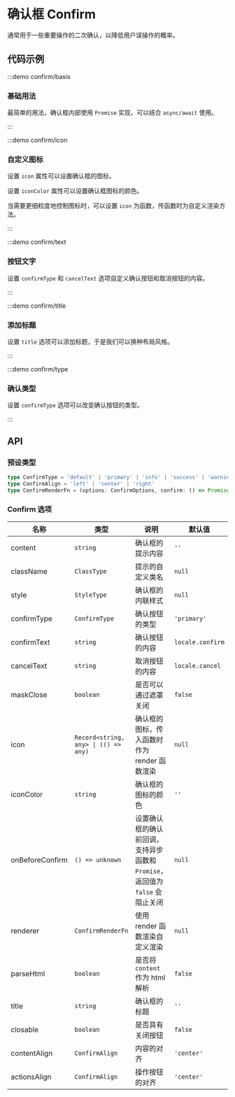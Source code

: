 # 确认框 Confirm

通常用于一些重要操作的二次确认，以降低用户误操作的概率。

## 代码示例

:::demo confirm/basis

### 基础用法

最简单的用法，确认框内部使用 `Promise` 实现，可以结合 `async/await` 使用。

:::

:::demo confirm/icon

### 自定义图标

设置 `icon` 属性可以设置确认框的图标。

设置 `iconColor` 属性可以设置确认框图标的颜色。

当需要更细粒度地控制图标时，可以设置 `icon` 为函数，传函数时为自定义渲染方法。

:::

:::demo confirm/text

### 按钮文字

设置 `confirmType` 和 `cancelText` 选项自定义确认按钮和取消按钮的内容。

:::

:::demo confirm/title

### 添加标题

设置 `title` 选项可以添加标题，于是我们可以换种布局风格。

:::

:::demo confirm/type

### 确认类型

设置 `confirmType` 选项可以改变确认按钮的类型。

:::

## API

### 预设类型

```ts
type ConfirmType = 'default' | 'primary' | 'info' | 'success' | 'warning' | 'error'
type ConfirmAlign = 'left' | 'center' | 'right'
type ConfirmRenderFn = (options: ConfirmOptions, confirm: () => Promise<void>, cancel: () => void) => any
```

### Confirm 选项

| 名称            | 类型                                 | 说明                                                                          | 默认值           | 始于     |
| --------------- | ------------------------------------ | ----------------------------------------------------------------------------- | ---------------- | -------- |
| content         | `string`                             | 确认框的提示内容                                                              | `''`             | -        |
| className       | `ClassType`                          | 提示的自定义类名                                                              | `null`           | -        |
| style           | `StyleType`                          | 确认框的内联样式                                                              | `null`           | -        |
| confirmType     | `ConfirmType`                        | 确认按钮的类型                                                                | `'primary'`      | -        |
| confirmText     | `string`                             | 确认按钮的内容                                                                | `locale.confirm` | -        |
| cancelText      | `string`                             | 取消按钮的内容                                                                | `locale.cancel`  | -        |
| maskClose       | `boolean`                            | 是否可以通过遮罩关闭                                                          | `false`          | -        |
| icon            | `Record<string, any> \| (() => any)` | 确认框的图标，传入函数时作为 render 函数渲染                                  | `null`           | -        |
| iconColor       | `string`                             | 确认框的图标的颜色                                                            | `''`             | -        |
| onBeforeConfirm | `() => unknown`                      | 设置确认框的确认前回调，支持异步函数和 `Promise`，返回值为 `false` 会阻止关闭 | `null`           | -        |
| renderer        | `ConfirmRenderFn`                    | 使用 render 函数渲染自定义渲染                                                | `null`           | -        |
| parseHtml       | `boolean`                            | 是否将 `content` 作为 html 解析                                               | `false`          | `2.0.14` |
| title           | `string`                             | 确认框的标题                                                                  | `''`             | `2.0.15` |
| closable        | `boolean`                            | 是否具有关闭按钮                                                              | `false`          | `2.0.15` |
| contentAlign    | `ConfirmAlign`                       | 内容的对齐                                                                    | `'center'`       | `2.0.15` |
| actionsAlign    | `ConfirmAlign`                       | 操作按钮的对齐                                                                | `'center'`       | `2.0.15` |
